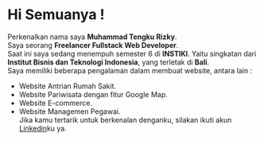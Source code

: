 <!--
**Tengku1/Tengku1** is a ✨ _special_ ✨ repository because its `README.md` (this file) appears on your GitHub profile.

Here are some ideas to get you started:

- 🔭 I’m currently working on ...
- 🌱 I’m currently learning ...
- 👯 I’m looking to collaborate on ...
- 🤔 I’m looking for help with ...
- 💬 Ask me about ...
- 📫 How to reach me: ...
- 😄 Pronouns: ...
- ⚡ Fun fact: ...
-->

# Hi Semuanya !

Perkenalkan nama saya **Muhammad Tengku Rizky**.\
Saya seorang **Freelancer Fullstack Web Developer**.\
Saat ini saya sedang menempuh semester 6 di **INSTIKI**. Yaitu singkatan dari **Institut Bisnis dan Teknologi Indonesia**, yang terletak di **Bali**.\
Saya memiliki beberapa pengalaman dalam membuat website, antara lain :
- Website Antrian Rumah Sakit.
- Website Pariwisata dengan fitur Google Map.
- Website E-commerce.
- Website Managemen Pegawai.\
Jika kamu tertarik untuk berkenalan denganku, silakan ikuti akun [Linkedin](https://www.linkedin.com/in/tengku-tengku-4a919416b/)ku ya.
